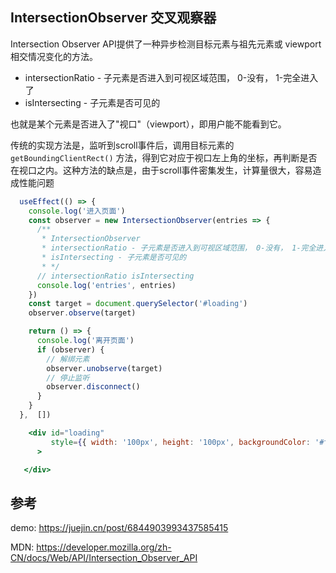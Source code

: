 ## IntersectionObserver 交叉观察器

Intersection Observer API提供了一种异步检测目标元素与祖先元素或 viewport 相交情况变化的方法。

- intersectionRatio - 子元素是否进入到可视区域范围， 0-没有， 1-完全进入了
- isIntersecting - 子元素是否可见的

也就是某个元素是否进入了"视口"（viewport），即用户能不能看到它。

传统的实现方法是，监听到scroll事件后，调用目标元素的 `getBoundingClientRect()` 方法，得到它对应于视口左上角的坐标，再判断是否在视口之内。这种方法的缺点是，由于scroll事件密集发生，计算量很大，容易造成性能问题



```jsx
  useEffect(() => {
    console.log('进入页面')
    const observer = new IntersectionObserver(entries => {
      /**
       * IntersectionObserver
       * intersectionRatio - 子元素是否进入到可视区域范围， 0-没有， 1-完全进入了
       * isIntersecting - 子元素是否可见的
       * */
      // intersectionRatio isIntersecting
      console.log('entries', entries)
    })
    const target = document.querySelector('#loading')
    observer.observe(target)

    return () => {
      console.log('离开页面')
      if (observer) {
        // 解绑元素
        observer.unobserve(target)
        // 停止监听
        observer.disconnect()
      }
    }
  },  [])

    <div id="loading"
         style={{ width: '100px', height: '100px', backgroundColor: '#f90', marginTop: '1000px', marginBottom: '40px'}}
      >

   </div>

```

## 参考

demo:
https://juejin.cn/post/6844903993437585415

MDN:
https://developer.mozilla.org/zh-CN/docs/Web/API/Intersection_Observer_API